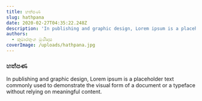```yaml
---
title: හත්පණ
slug: hathpana
date: 2020-02-27T04:35:22.248Z
description: 'In publishing and graphic design, Lorem ipsum is a placeholder text.'
authors:
  - කුමාරතුංග මුණිදාස
coverImage: /uploads/hathpana.jpg
---
```

### හත්පණ

In publishing and graphic design, Lorem ipsum is a placeholder text commonly used to demonstrate the visual form of a document or a typeface without relying on meaningful content.
